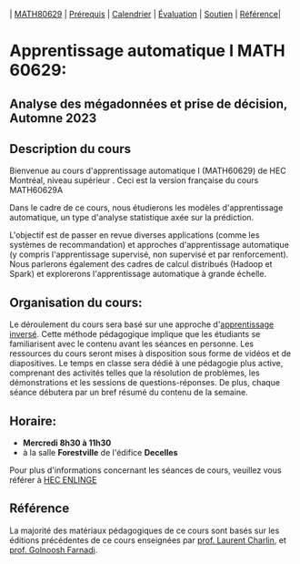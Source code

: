 | [MATH80629](main.md) | [Prérequis](prerequisition.md) | [Calendrier](session.md) | [Évaluation](evaluation.md) |  [Soutien](support.md) | [Référence](refrence.md)|


# Apprentissage automatique I  MATH 60629: 
## Analyse des mégadonnées et prise de décision, Automne 2023


## Description du cours
Bienvenue au cours d'apprentissage automatique I (MATH60629) de HEC Montréal, niveau supérieur . Ceci est la version française du cours MATH60629A

Dans le cadre de  ce cours, nous étudierons les modèles d'apprentissage automatique, un type d'analyse statistique axée sur la prédiction.

L'objectif est de passer en revue diverses applications (comme les systèmes de recommandation) et approches d'apprentissage automatique (y compris l'apprentissage supervisé, non supervisé et par renforcement). Nous parlerons également des cadres de calcul distribués (Hadoop et Spark) et explorerons l'apprentissage automatique à grande échelle.


## Organisation du cours: 
Le déroulement du cours sera basé sur une approche d'[apprentissage inversé](https://www.hec.ca/daip/ressources_pedagogiques/une_pratique_a_la_fois/etudiantcentreapprentissage.html). Cette méthode pédagogique implique que les étudiants se familiarisent avec le contenu avant les séances en personne. Les ressources du cours seront mises à disposition sous forme de vidéos et de diapositives. Le temps en classe sera dédié à une pédagogie plus active, comprenant des activités telles que la résolution de problèmes, les démonstrations et les sessions de questions-réponses. De plus, chaque séance débutera par un bref résumé du contenu de la semaine.


## Horaire:
- **Mercredi 8h30 à 11h30**
- à la salle **Forestville** de l'édifice **Decelles** 

Pour plus d'informations concernant les séances de cours, veuillez vous référer à [HEC ENLINGE](https://enligne.hec.ca/psp/GAPET/HEL/HRMS/?cmd=login&languageCd=CFR)


## Référence
La majorité des matériaux pédagogiques de ce cours sont basés sur les éditions précédentes de ce cours enseignées par [prof. Laurent Charlin](https://www.cs.toronto.edu/~lcharlin/courses/60629/index_fr.html), et [prof. Golnoosh Farnadi](https://gfarnadi.github.io/courses/MLW2023/main.html).


 